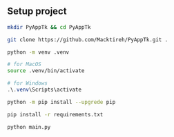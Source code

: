 ## Setup project

```bash
mkdir PyAppTk && cd PyAppTk
```

```bash
git clone https://github.com/Macktireh/PyAppTk.git .
```

```bash
python -m venv .venv
```



```bash
# for MacOS
source .venv/bin/activate
```

```PowerShell
# for Windows
.\.venv\Scripts\activate
```

```bash
python -m pip install --upgrede pip
```

```bash
pip install -r requirements.txt
```

```bash
python main.py
```
